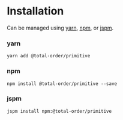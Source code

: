 # Installation

Can be managed using
[yarn](https://yarnpkg.com/en/docs),
[npm](https://docs.npmjs.com),
or [jspm](https://jspm.org/docs).


### yarn
```terminal
yarn add @total-order/primitive
```

### npm
```terminal
npm install @total-order/primitive --save
```

### jspm
```terminal
jspm install npm:@total-order/primitive
```
